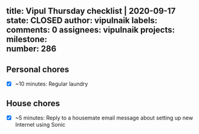 title:	Vipul Thursday checklist | 2020-09-17
state:	CLOSED
author:	vipulnaik
labels:	
comments:	0
assignees:	vipulnaik
projects:	
milestone:	
number:	286
--
## Personal chores

- [x] ~10 minutes: Regular laundry

## House chores

- [x] ~5 minutes: Reply to a housemate email message about setting up new Internet using Sonic
